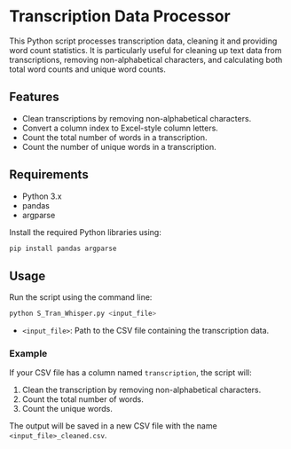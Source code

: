 
# Transcription Data Processor

This Python script processes transcription data, cleaning it and providing word count statistics. It is particularly useful for cleaning up text data from transcriptions, removing non-alphabetical characters, and calculating both total word counts and unique word counts.

## Features
- Clean transcriptions by removing non-alphabetical characters.
- Convert a column index to Excel-style column letters.
- Count the total number of words in a transcription.
- Count the number of unique words in a transcription.

## Requirements

- Python 3.x
- pandas
- argparse

Install the required Python libraries using:
```bash
pip install pandas argparse
```

## Usage

Run the script using the command line:
```bash
python S_Tran_Whisper.py <input_file>
```

- `<input_file>`: Path to the CSV file containing the transcription data.

### Example

If your CSV file has a column named `transcription`, the script will:
1. Clean the transcription by removing non-alphabetical characters.
2. Count the total number of words.
3. Count the unique words.

The output will be saved in a new CSV file with the name `<input_file>_cleaned.csv`.
